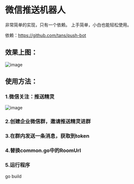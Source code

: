 # 微信推送机器人

非常简单的实现，只有一个依赖。
上手简单，小白也能轻松使用。

依赖：https://github.com/tans/push-bot

## 效果上图：

![image](https://user-images.githubusercontent.com/543287/126447077-48823663-cf5d-433b-b51d-8096f634477d.png)

## 使用方法：

### 1.微信关注：推送精灵

![image](https://user-images.githubusercontent.com/543287/126447077-48823663-cf5d-433b-b51d-8096f634477d.png)

### 2.创建企业微信群，邀请推送精灵进群

### 3.在群内发送一条消息，获取到token

### 4.替换common.go中的RoomUrl

### 5.运行程序
go build